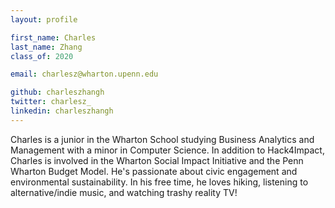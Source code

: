 ```yaml
---
layout: profile

first_name: Charles
last_name: Zhang
class_of: 2020

email: charlesz@wharton.upenn.edu

github: charleszhangh
twitter: charlesz_
linkedin: charleszhangh
---
```


Charles is a junior in the Wharton School studying Business Analytics and Management with a minor in Computer Science. In addition to Hack4Impact, Charles is involved in the Wharton Social Impact Initiative and the Penn Wharton Budget Model. He's passionate about civic engagement and environmental sustainability. In his free time, he loves hiking, listening to alternative/indie music, and watching trashy reality TV!
